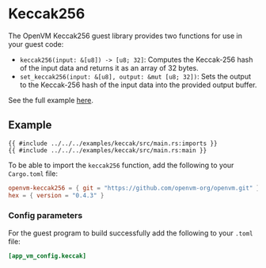 # Keccak256

The OpenVM Keccak256 guest library provides two functions for use in your guest code:

- `keccak256(input: &[u8]) -> [u8; 32]`: Computes the Keccak-256 hash of the input data and returns it as an array of 32 bytes.
- `set_keccak256(input: &[u8], output: &mut [u8; 32])`: Sets the output to the Keccak-256 hash of the input data into the provided output buffer.

See the full example [here](https://github.com/openvm-org/openvm/blob/main/examples/keccak/src/main.rs).

## Example

```rust,no_run,noplayground
{{ #include ../../../examples/keccak/src/main.rs:imports }}
{{ #include ../../../examples/keccak/src/main.rs:main }}
```

To be able to import the `keccak256` function, add the following to your `Cargo.toml` file:

```toml
openvm-keccak256 = { git = "https://github.com/openvm-org/openvm.git" }
hex = { version = "0.4.3" }
```

### Config parameters

For the guest program to build successfully add the following to your `.toml` file:

```toml
[app_vm_config.keccak]
```
